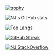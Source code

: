 [![trophy](https://github-profile-trophy.vercel.app/?username=definoob&theme=nord&title=MultipleLang,Repo,Commits,PR,Follower)](https://github.com/ryo-ma/github-profile-trophy)

![NJ's GitHub stats](https://github-readme-stats.vercel.app/api?username=definoob&show_icons=true&theme=tokyonight)

[![Top Langs](https://github-readme-stats.vercel.app/api/top-langs/?username=definoob&layout=compact&langs_count=8&theme=tokyonight)](https://github.com/anuraghazra/github-readme-stats)

[![GitHub Streak](http://github-readme-streak-stats.herokuapp.com?user=definoob&theme=tokyonight&hide_border=true&date_format=M%20j%5B%2C%20Y%5D)](https://git.io/streak-stats)

[![NJ StackOverflow](https://github-readme-stackoverflow.vercel.app/?userID=11873634)](https://stackoverflow.com/users/11873634/kid)
